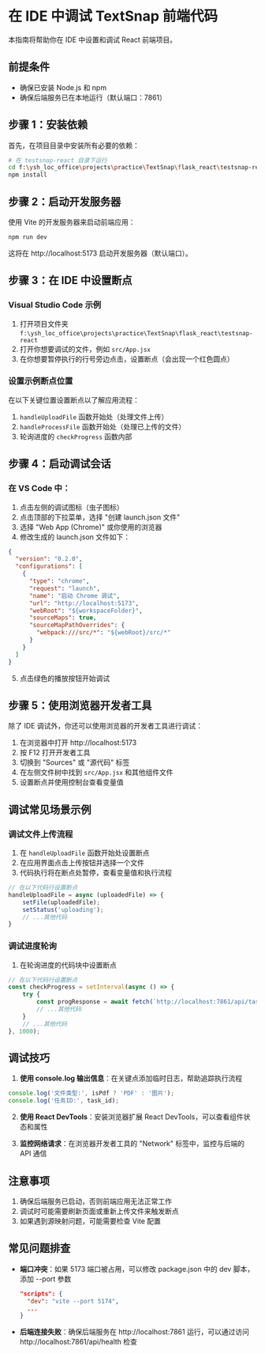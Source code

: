 # 在 IDE 中调试 TextSnap 前端代码

本指南将帮助你在 IDE 中设置和调试 React 前端项目。

## 前提条件

- 确保已安装 Node.js 和 npm
- 确保后端服务已在本地运行（默认端口：7861）

## 步骤 1：安装依赖

首先，在项目目录中安装所有必要的依赖：

```bash
# 在 testsnap-react 目录下运行
cd f:\ysh_loc_office\projects\practice\TextSnap\flask_react\testsnap-react
npm install
```

## 步骤 2：启动开发服务器

使用 Vite 的开发服务器来启动前端应用：

```bash
npm run dev
```

这将在 http://localhost:5173 启动开发服务器（默认端口）。

## 步骤 3：在 IDE 中设置断点

### Visual Studio Code 示例

1. 打开项目文件夹 `f:\ysh_loc_office\projects\practice\TextSnap\flask_react\testsnap-react`
2. 打开你想要调试的文件，例如 `src/App.jsx`
3. 在你想要暂停执行的行号旁边点击，设置断点（会出现一个红色圆点）

### 设置示例断点位置

在以下关键位置设置断点以了解应用流程：

1. `handleUploadFile` 函数开始处（处理文件上传）
2. `handleProcessFile` 函数开始处（处理已上传的文件）
3. 轮询进度的 `checkProgress` 函数内部

## 步骤 4：启动调试会话

### 在 VS Code 中：

1. 点击左侧的调试图标（虫子图标）
2. 点击顶部的下拉菜单，选择 "创建 launch.json 文件"
3. 选择 "Web App (Chrome)" 或你使用的浏览器
4. 修改生成的 launch.json 文件如下：

```json
{
  "version": "0.2.0",
  "configurations": [
    {
      "type": "chrome",
      "request": "launch",
      "name": "启动 Chrome 调试",
      "url": "http://localhost:5173",
      "webRoot": "${workspaceFolder}",
      "sourceMaps": true,
      "sourceMapPathOverrides": {
        "webpack:///src/*": "${webRoot}/src/*"
      }
    }
  ]
}
```

5. 点击绿色的播放按钮开始调试

## 步骤 5：使用浏览器开发者工具

除了 IDE 调试外，你还可以使用浏览器的开发者工具进行调试：

1. 在浏览器中打开 http://localhost:5173
2. 按 F12 打开开发者工具
3. 切换到 "Sources" 或 "源代码" 标签
4. 在左侧文件树中找到 `src/App.jsx` 和其他组件文件
5. 设置断点并使用控制台查看变量值

## 调试常见场景示例

### 调试文件上传流程

1. 在 `handleUploadFile` 函数开始处设置断点
2. 在应用界面点击上传按钮并选择一个文件
3. 代码执行将在断点处暂停，查看变量值和执行流程

```javascript
// 在以下代码行设置断点
handleUploadFile = async (uploadedFile) => {
    setFile(uploadedFile);
    setStatus('uploading');
    // ...其他代码
}
```

### 调试进度轮询

1. 在轮询进度的代码块中设置断点

```javascript
// 在以下代码行设置断点
const checkProgress = setInterval(async () => {
    try {
        const progResponse = await fetch(`http://localhost:7861/api/task/progress/${task_id}`);
        // ...其他代码
    }
    // ...其他代码
}, 1000);
```

## 调试技巧

1. **使用 console.log 输出信息**：在关键点添加临时日志，帮助追踪执行流程

```javascript
console.log('文件类型:', isPdf ? 'PDF' : '图片');
console.log('任务ID:', task_id);
```

2. **使用 React DevTools**：安装浏览器扩展 React DevTools，可以查看组件状态和属性

3. **监控网络请求**：在浏览器开发者工具的 "Network" 标签中，监控与后端的 API 通信

## 注意事项

1. 确保后端服务已启动，否则前端应用无法正常工作
2. 调试时可能需要刷新页面或重新上传文件来触发断点
3. 如果遇到源映射问题，可能需要检查 Vite 配置

## 常见问题排查

- **端口冲突**：如果 5173 端口被占用，可以修改 package.json 中的 dev 脚本，添加 --port 参数
  ```json
  "scripts": {
    "dev": "vite --port 5174",
    ...
  }
  ```

- **后端连接失败**：确保后端服务在 http://localhost:7861 运行，可以通过访问 http://localhost:7861/api/health 检查